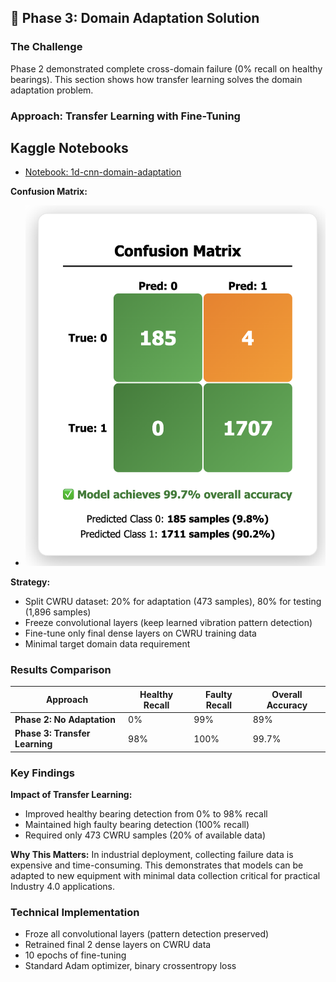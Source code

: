 ## 🔄 Phase 3: Domain Adaptation Solution

### The Challenge
Phase 2 demonstrated complete cross-domain failure (0% recall on healthy bearings). This section shows how transfer learning solves the domain adaptation problem.

### Approach: Transfer Learning with Fine-Tuning

## Kaggle Notebooks

- [Notebook: 1d-cnn-domain-adaptation](https://www.kaggle.com/code/mouizeddinekisma/1d-cnn-domain-adaptation)

**Confusion Matrix:**

- ![Dashboard first page](<results/Phase-3-Confusion_matrix.png>)

**Strategy:**
- Split CWRU dataset: 20% for adaptation (473 samples), 80% for testing (1,896 samples)
- Freeze convolutional layers (keep learned vibration pattern detection)
- Fine-tune only final dense layers on CWRU training data
- Minimal target domain data requirement

### Results Comparison

| Approach | Healthy Recall | Faulty Recall | Overall Accuracy |
|----------|---------------|---------------|------------------|
| **Phase 2: No Adaptation** | 0% | 99% | 89% |
| **Phase 3: Transfer Learning** | 98% | 100% | 99.7% |


### Key Findings

**Impact of Transfer Learning:**
- Improved healthy bearing detection from 0% to 98% recall
- Maintained high faulty bearing detection (100% recall)
- Required only 473 CWRU samples (20% of available data)

**Why This Matters:**
In industrial deployment, collecting failure data is expensive and time-consuming. This demonstrates that models can be adapted to new equipment with minimal data collection critical for practical Industry 4.0 applications.

### Technical Implementation
- Froze all convolutional layers (pattern detection preserved)
- Retrained final 2 dense layers on CWRU data
- 10 epochs of fine-tuning
- Standard Adam optimizer, binary crossentropy loss

